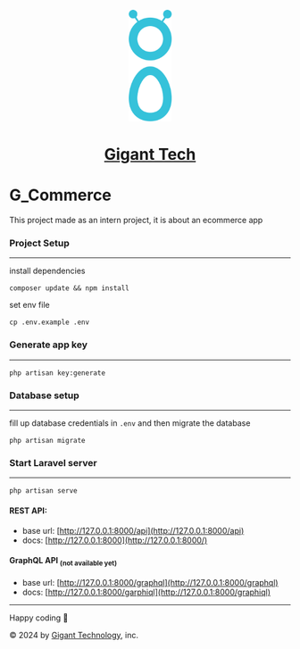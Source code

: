 <p align="center">
<a href="https://www.gigant.tech" target="_blank">
<img src="./public/Img/GigantLogo.png" height="200" alt="Gigants Logo">
<h1 align="center">Gigant Tech</h1>
</a>

# G_Commerce

This project made as an intern project, it is about an ecommerce app

### Project Setup

---
install dependencies

```shell
composer update && npm install
```

set env file

```shell
cp .env.example .env
```

### Generate app key

---

```shell
php artisan key:generate
```

### Database setup

---
fill up database credentials in `.env` and then migrate the database

```shell
php artisan migrate
```

### Start Laravel server

---

```shell
php artisan serve 
```

#### REST API:

- base url: [http://127.0.0.1:8000/api](http://127.0.0.1:8000/api)
- docs: [http://127.0.0.1:8000](http://127.0.0.1:8000/)

#### GraphQL API <sub>(not available yet)</sub>

- base url: [http://127.0.0.1:8000/graphql](http://127.0.0.1:8000/graphql)
- docs: [http://127.0.0.1:8000/garphiql](http://127.0.0.1:8000/graphiql)

---

Happy coding 🥰

&copy; 2024 by [Gigant Technology](https://www.gigant.tech/), inc.
